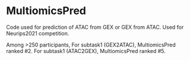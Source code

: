 # MultiomicsPred
Code used for prediction of ATAC from GEX or GEX from ATAC. Used for Neurips2021 competition.

Among >250 participants,
  For subtask1 (GEX2ATAC), MultiomicsPred ranked #2.
  For subtask1 (ATAC2GEX), MultiomicsPred ranked #5.
